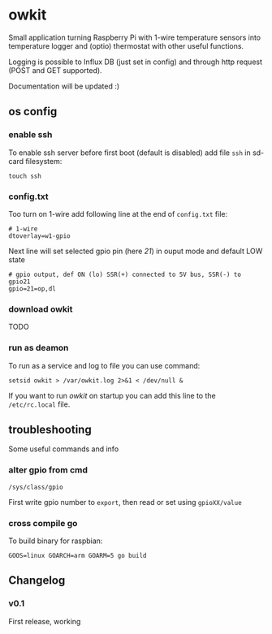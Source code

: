 # owkit

Small application turning Raspberry Pi with 1-wire temperature sensors into temperature logger and (optio) thermostat with other useful functions.

Logging is possible to Influx DB (just set in config) and through http request (POST and GET supported).

Documentation will be updated :) 

## os config

### enable ssh

To enable ssh server before first boot (default is disabled) add file `ssh` in sd-card filesystem:
```
touch ssh
```

### config.txt

Too turn on 1-wire add following line at the end of `config.txt` file:
```
# 1-wire
dtoverlay=w1-gpio
```

Next line will set selected gpio pin (here *21*) in ouput mode and default LOW state
```
# gpio output, def ON (lo) SSR(+) connected to 5V bus, SSR(-) to gpio21
gpio=21=op,dl
```

### download owkit

TODO

### run as deamon

To run as a service and log to file you can use command:
```
setsid owkit > /var/owkit.log 2>&1 < /dev/null &
```

If you want to run *owkit* on startup you can add this line to the `/etc/rc.local` file.


## troubleshooting

Some useful commands and info

### alter gpio from cmd

`/sys/class/gpio`

First write gpio number to `export`, then read or set using `gpioXX/value`

### cross compile go

To build binary for raspbian:
```
GOOS=linux GOARCH=arm GOARM=5 go build
```


## Changelog

### v0.1
First release, working
